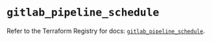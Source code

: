 # `gitlab_pipeline_schedule`

Refer to the Terraform Registry for docs: [`gitlab_pipeline_schedule`](https://registry.terraform.io/providers/gitlabhq/gitlab/17.8.0/docs/resources/pipeline_schedule).
